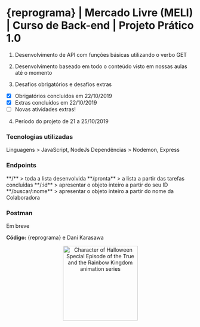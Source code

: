 <h1>{reprograma} | Mercado Livre (MELI) | Curso de Back-end | Projeto Prático 1.0</h1>

1. Desenvolvimento de API com funções básicas utilizando o verbo GET

2. Desenvolvimento baseado em todo o conteúdo visto em nossas aulas até o momento 

3. Desafios obrigatórios e desafios extras
- [x] Obrigatórios concluídos em 22/10/2019
- [x] Extras concluídos em 22/10/2019
- [ ] Novas atividades extras!

4. Período do projeto de 21 a 25/10/2019

<h3>Tecnologias utilizadas</h3>
Linguagens > JavaScript, NodeJs
Dependências > Nodemon, Express

<h3>Endpoints</h3>
**/** > toda a lista desenvolvida
**/pronta** > a lista a partir das tarefas concluídas
**/:id** > apresentar o objeto inteiro a partir do seu ID
**/buscar/:nome** > apresentar o objeto inteiro a partir do nome da Colaboradora 

<h3>Postman</h3>
Em breve

**Código:** {reprograma} e Dani Karasawa

<p align="center">
  <img src="https://media.giphy.com/media/MFDdGevUKGe493pgiU/giphy.gif" width="200" title="Happy Halloween~" alt="Character of Halloween Special Episode of the True and the Rainbow Kingdom animation series">
</p>
